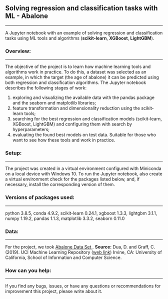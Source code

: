 ## Solving regression and classification tasks with ML - Abalone
---
A Jupyter notebook with an example of solving regression and classification tasks using ML tools and algorithms (**scikit-learn**, **XGBoost**, **LightGBM**).
### Overview:
---
The objective of the project is to learn how machine learning tools and algorithms work in practice. To do this, a dataset was selected as an example, in which the target (the age of abalone) it can be predicted using both regression and classification algorithms.  The Jupyter notebook describes the following stages of work: 
1) exploring and visualizing  the available data with the pandas package and the seaborn and matplotlib libraries;
2) feature transformation and dimensionality reduction using the scikit-learn tools;
3) searching for the best regression and classification models (scikit-learn, XGBoost, LightGBM) and configuring them with search by hyperparameters;
4) evaluating the found best models on test data.
Suitable for those who want to see how these tools and work in practice.
### Setup:
---
The project was created in a virtual environment configured with Miniconda on a local device with Windows 10. To run the Jupyter notebook, also create a virtual environment check for the packages listed below, and, if necessary, install the corresponding version of them.
### Versions of packages used:
---
python 3.8.5, conda 4.9.2, scikit-learn 0.24.1, xgboost 1.3.3, lightgbm 3.1.1, numpy 1.19.2, pandas 1.1.3, matplotlib 3.3.2, seaborn 0.11.0
### Data: 
---
For the project, we took  [Abalone Data Set ](https://archive.ics.uci.edu/ml/datasets/abalone). **Source:** Dua, D. and Graff, C. (2019). UCI Machine Learning Repository ([web link](http://archive.ics.uci.edu/ml)) Irvine, CA: University of California, School of Information and Computer Science.  
### How can you help:
---
If you find any bugs, issues, or have any questions or recommendations for improvement this project, please write about it.
